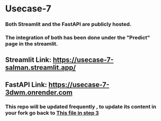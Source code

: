 # Usecase-7

### Both Streamlit and the FastAPI are publicly hosted.

### The integration of both has been done under the "Predict" page in the streamlit.

## Streamlit Link: https://usecase-7-salman.streamlit.app/

## FastAPI Link: https://usecase-7-3dwm.onrender.com

### This repo will be updated frequently , to update its content in your fork go back to [This file in step 3](https://github.com/Tuwaiq-DS-ML-bootcamp-V-7/Day-3/blob/main/3-_GitHub_for_Bootcamp%E2%80%99s_Content_Labs%2C_Usecases_%26%20Lessons.pdf)
